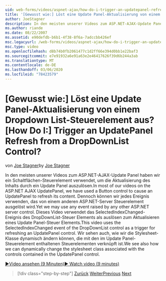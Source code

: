 ```yaml
---
uid: web-forms/videos/aspnet-ajax/how-do-i-trigger-an-updatepanel-refresh-from-a-dropdownlist-control
title: '[Gewusst wie:] Löst eine Update Panel-Aktualisierung von einem Dropdown List-Steuerelement aus? | Microsoft-Dokumentation'
author: JoeStagner
description: In den meisten unserer Videos zum ASP.NET-AJAX-Update Panel haben wir ein Schaltflächen-Steuerelement verwendet, um die Aktualisierung des Inhalts durch ein Update Panel auszulösen. Wir können jedoch ein beliebiges Ereignis verwenden...
ms.author: riande
ms.date: 08/22/2007
ms.assetid: e90defdb-b6b1-4f38-8f6a-7adccbb426ef
msc.legacyurl: /web-forms/videos/aspnet-ajax/how-do-i-trigger-an-updatepanel-refresh-from-a-dropdownlist-control
msc.type: video
ms.openlocfilehash: d8b74b0fb2061477c1d2ff66e394d0bb1e22baf3
ms.sourcegitcommit: e7e91932a6e91a63e2e46417626f39d6b244a3ab
ms.translationtype: MT
ms.contentlocale: de-DE
ms.lasthandoff: 03/06/2020
ms.locfileid: "78423579"
---
```

# <a name="how-do-i-trigger-an-updatepanel-refresh-from-a-dropdownlist-control"></a><span data-ttu-id="1c23b-105">[Gewusst wie:] Löst eine Update Panel-Aktualisierung von einem Dropdown List-Steuerelement aus?</span><span class="sxs-lookup"><span data-stu-id="1c23b-105">[How Do I:] Trigger an UpdatePanel Refresh from a DropDownList Control?</span></span>

<span data-ttu-id="1c23b-106">von [Joe Stagner](https://github.com/JoeStagner)</span><span class="sxs-lookup"><span data-stu-id="1c23b-106">by [Joe Stagner](https://github.com/JoeStagner)</span></span>

<span data-ttu-id="1c23b-107">In den meisten unserer Videos zum ASP.NET-AJAX-Update Panel haben wir ein Schaltflächen-Steuerelement verwendet, um die Aktualisierung des Inhalts durch ein Update Panel auszulösen.</span><span class="sxs-lookup"><span data-stu-id="1c23b-107">In most of our videos on the ASP.NET AJAX UpdatePanel, we have used a Button control to cause an UpdatePanel to refresh its content.</span></span> <span data-ttu-id="1c23b-108">Dennoch können wir jedes Ereignis verwenden, das von einem anderen ASP.NET-Server Steuerelement ausgelöst wird.</span><span class="sxs-lookup"><span data-stu-id="1c23b-108">Yet we may use any event raised by any other ASP.NET server control.</span></span> <span data-ttu-id="1c23b-109">Dieses Video verwendet das SelectedIndexChanged-Ereignis des DropDownList-Steuer Elements als auslösen zum Aktualisieren eines Update Panel-Steuer Elements.</span><span class="sxs-lookup"><span data-stu-id="1c23b-109">This video uses the SelectedIndexChanged event of the DropDownList control as a trigger for refreshing an UpdatePanel control.</span></span> <span data-ttu-id="1c23b-110">Wir sehen auch, wie wir die Stylesheet-Klasse dynamisch ändern können, die mit den im Update Panel-Steuerelement enthaltenen Steuerelementen verknüpft ist.</span><span class="sxs-lookup"><span data-stu-id="1c23b-110">We see also how we can dynamically change the stylesheet class associated with the controls contained in the UpdatePanel control.</span></span>

[<span data-ttu-id="1c23b-111">&#9654;Video ansehen (9 Minuten)</span><span class="sxs-lookup"><span data-stu-id="1c23b-111">&#9654; Watch video (9 minutes)</span></span>](https://channel9.msdn.com/Blogs/ASP-NET-Site-Videos/how-do-i-trigger-an-updatepanel-refresh-from-a-dropdownlist-control)

> [!div class="step-by-step"]
> <span data-ttu-id="1c23b-112">[Zurück](how-do-i-implement-the-persistent-communications-pattern-using-web-services.md)
> [Weiter](how-do-i-create-an-aspnet-ajax-extender-from-scratch.md)</span><span class="sxs-lookup"><span data-stu-id="1c23b-112">[Previous](how-do-i-implement-the-persistent-communications-pattern-using-web-services.md)
[Next](how-do-i-create-an-aspnet-ajax-extender-from-scratch.md)</span></span>
